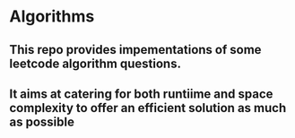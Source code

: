 # Algorithms
## This repo provides impementations of some leetcode algorithm questions.
## It aims at catering for both runtiime and space complexity to offer an efficient solution as much as possible
